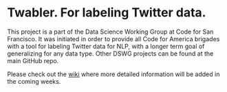 # Twabler. For labeling Twitter data.
This project is a part of the Data Science Working Group at Code for San Francisco. It was initiated in order to provide all Code for America brigades with a tool for labeling Twitter data for NLP, with a longer term goal of generalizing for any data type. Other DSWG projects can be found at the main GitHub repo.

Please check out the [wiki](https://github.com/sfbrigade/twabler/wiki) where more detailed information will be added in the coming weeks.

